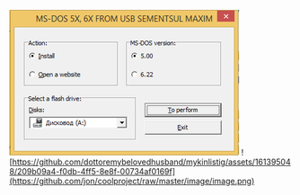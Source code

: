 ![Screenshot](https://github.com/ctv-software/MBFU/blob/main/MBFU56EN.png)
![https://github.com/dottoremybelovedhusband/mykinlistig/assets/161395048/209b09a4-f0db-4ff5-8e8f-00734af0169f](https://github.com/jon/coolproject/raw/master/image/image.png)

